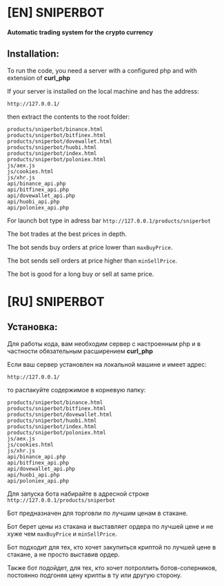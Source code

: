 # [EN] SNIPERBOT
#### Automatic trading system for the crypto currency

## Installation:

To run the code, you need a server with a configured php and with extension of **curl_php**

If your server is installed on the local machine and has the address:
```
http://127.0.0.1/
```
then extract the contents to the root folder:
```
products/sniperbot/binance.html
products/sniperbot/bitfinex.html
products/sniperbot/dovewallet.html
products/sniperbot/huobi.html
products/sniperbot/index.html
products/sniperbot/poloniex.html
js/aex.js 
js/cookies.html 
js/xhr.js
api/binance_api.php
api/bitfinex_api.php
api/dovewallet_api.php
api/huobi_api.php
api/poloniex_api.php
```
For launch bot type in adress bar `http://127.0.0.1/products/sniperbot`

The bot trades at the best prices in depth.

The bot sends buy orders at price lower than `maxBuyPrice`.

The bot sends sell orders at price higher than `minSellPrice`.

The bot is good for a long buy or sell at same price.


# [RU] SNIPERBOT

## Установка:

Для работы кода, вам необходим сервер с настроенным php и в частности обязательным расширением **curl_php**

Если ваш сервер установлен на локальной машине и имеет адрес:
```
http://127.0.0.1/
```
то распакуйте содержимое в корневую папку:
```
products/sniperbot/binance.html
products/sniperbot/bitfinex.html
products/sniperbot/dovewallet.html
products/sniperbot/huobi.html
products/sniperbot/index.html
products/sniperbot/poloniex.html
js/aex.js 
js/cookies.html 
js/xhr.js
api/binance_api.php
api/bitfinex_api.php
api/dovewallet_api.php
api/huobi_api.php
api/poloniex_api.php
```
Для запуска бота набирайте в адресной строке `http://127.0.0.1/products/sniperbot`

Бот предназначен для торговли по лучшим ценам в стакане.

Бот берет цены из стакана и выставляет ордера по лучшей цене и не хуже чем `maxBuyPrice` и `minSellPrice`.

Бот подходит для тех, кто хочет закупиться криптой по лучшей цене в стакане, а не просто выставив ордер.

Также бот подойдет, для тех, кто хочет потроллить ботов-соперников, постоянно подгоняя цену крипты в ту или другую сторону.
